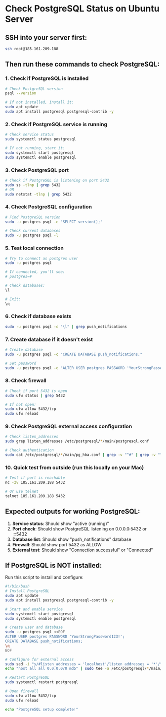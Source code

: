 # Check PostgreSQL Status on Ubuntu Server

## SSH into your server first:
```bash
ssh root@185.161.209.188
```

## Then run these commands to check PostgreSQL:

### 1. Check if PostgreSQL is installed
```bash
# Check PostgreSQL version
psql --version

# If not installed, install it:
sudo apt update
sudo apt install postgresql postgresql-contrib -y
```

### 2. Check if PostgreSQL service is running
```bash
# Check service status
sudo systemctl status postgresql

# If not running, start it:
sudo systemctl start postgresql
sudo systemctl enable postgresql
```

### 3. Check PostgreSQL port
```bash
# Check if PostgreSQL is listening on port 5432
sudo ss -tlnp | grep 5432
# OR
sudo netstat -tlnp | grep 5432
```

### 4. Check PostgreSQL configuration
```bash
# Find PostgreSQL version
sudo -u postgres psql -c "SELECT version();"

# Check current databases
sudo -u postgres psql -l
```

### 5. Test local connection
```bash
# Try to connect as postgres user
sudo -u postgres psql

# If connected, you'll see:
# postgres=#

# Check databases:
\l

# Exit:
\q
```

### 6. Check if database exists
```bash
sudo -u postgres psql -c "\l" | grep push_notifications
```

### 7. Create database if it doesn't exist
```bash
# Create database
sudo -u postgres psql -c "CREATE DATABASE push_notifications;"

# Set password
sudo -u postgres psql -c "ALTER USER postgres PASSWORD 'YourStrongPassword123!';"
```

### 8. Check firewall
```bash
# Check if port 5432 is open
sudo ufw status | grep 5432

# If not open:
sudo ufw allow 5432/tcp
sudo ufw reload
```

### 9. Check PostgreSQL external access configuration
```bash
# Check listen_addresses
sudo grep listen_addresses /etc/postgresql/*/main/postgresql.conf

# Check authentication
sudo cat /etc/postgresql/*/main/pg_hba.conf | grep -v "^#" | grep -v "^$"
```

### 10. Quick test from outside (run this locally on your Mac)
```bash
# Test if port is reachable
nc -zv 185.161.209.188 5432

# Or use telnet
telnet 185.161.209.188 5432
```

## Expected outputs for working PostgreSQL:

1. **Service status**: Should show "active (running)"
2. **Port check**: Should show PostgreSQL listening on 0.0.0.0:5432 or :::5432
3. **Database list**: Should show "push_notifications" database
4. **Firewall**: Should show port 5432 as ALLOW
5. **External test**: Should show "Connection successful" or "Connected"

## If PostgreSQL is NOT installed:

Run this script to install and configure:
```bash
#!/bin/bash
# Install PostgreSQL
sudo apt update
sudo apt install postgresql postgresql-contrib -y

# Start and enable service
sudo systemctl start postgresql
sudo systemctl enable postgresql

# Create user and database
sudo -u postgres psql <<EOF
ALTER USER postgres PASSWORD 'YourStrongPassword123!';
CREATE DATABASE push_notifications;
\q
EOF

# Configure for external access
sudo sed -i "s/#listen_addresses = 'localhost'/listen_addresses = '*'/" /etc/postgresql/*/main/postgresql.conf
echo "host all all 0.0.0.0/0 md5" | sudo tee -a /etc/postgresql/*/main/pg_hba.conf

# Restart PostgreSQL
sudo systemctl restart postgresql

# Open firewall
sudo ufw allow 5432/tcp
sudo ufw reload

echo "PostgreSQL setup complete!"
```